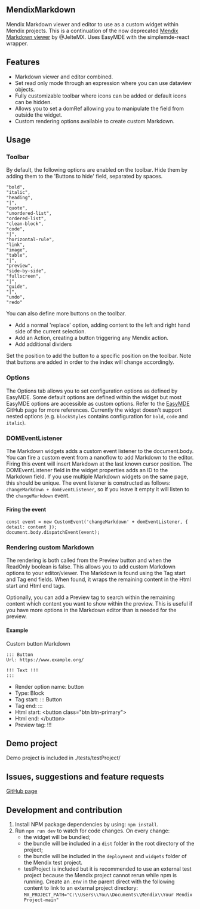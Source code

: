 ## MendixMarkdown

Mendix Markdown viewer and editor to use as a custom widget within Mendix projects. This is a continuation of the now deprecated [Mendix Markdown viewer](https://github.com/mendixlabs/mendix-markdown-viewer) by @JelteMX. Uses EasyMDE with the simplemde-react wrapper.

## Features

-   Markdown viewer and editor combined.
-   Set read only mode through an expression where you can use dataview objects.
-   Fully customizable toolbar where icons can be added or default icons can be hidden.
-   Allows you to set a domRef allowing you to manipulate the field from outside the widget.
-   Custom rendering options available to create custom Markdown.

## Usage

### Toolbar

By default, the following options are enabled on the toolbar. Hide them by adding them to the 'Buttons to hide' field, separated by spaces.

```
"bold",
"italic",
"heading",
"|",
"quote",
"unordered-list",
"ordered-list",
"clean-block",
"code",
"|",
"horizontal-rule",
"link",
"image",
"table",
"|",
"preview",
"side-by-side",
"fullscreen",
"|",
"guide",
"|",
"undo",
"redo"
```

You can also define more buttons on the toolbar.

-   Add a normal 'replace' option, adding content to the left and right hand side of the current selection.
-   Add an Action, creating a button triggering any Mendix action.
-   Add additional dividers

Set the position to add the button to a specific position on the toolbar. Note that buttons are added in order to the index will change accordingly.

### Options

The Options tab allows you to set configuration options as defined by EasyMDE. Some default options are defined within the widget but most EasyMDE options are accessible as custom options. Refer to the [EasyMDE](https://github.com/Ionaru/easy-markdown-editor#configuration) GitHub page for more references. Currently the widget doesn't support nested options (e.g. `blockStyles` contains configuration for `bold`, `code` and `italic`).

### DOMEventListener

The Markdown widgets adds a custom event listener to the document.body. You can fire a custom event from a nanoflow to add Markdown to the editor. Firing this event will insert Markdown at the last known cursor position. The DOMEventListener field in the widget properties adds an ID to the Markdown field. If you use multiple Markdown widgets on the same page, this should be unique. The event listener is constructed as follows: `changeMarkdown + domEventListener`, so if you leave it empty it will
listen to the `changeMarkdown` event.

#### Firing the event

```
const event = new CustomEvent('changeMarkdown' + domEventListener, { detail: content });
document.body.dispatchEvent(event);
```

### Rendering custom Markdown

The rendering is both called from the Preview button and when the ReadOnly boolean is false. This allows you to add custom Markdown options to your editor/viewer. The Markdown is found using the Tag start and Tag end fields. When found, it wraps the remaining content in the Html start and Html end tags.

Optionally, you can add a Preview tag to search within the remaining content which content you want to show within the preview. This is useful if you have more options in the Markdown editor than is needed for the preview.

#### Example

Custom button Markdown

```
::: Button
Url: https://www.example.org/

!!! Text !!!
:::
```

-   Render option name: button
-   Type: Block
-   Tag start: ::: Button
-   Tag end: :::
-   Html start: &lt;button class="btn btn-primary">
-   Html end: &lt;/button>
-   Preview tag: !!!

## Demo project

Demo project is included in ./tests/testProject/

## Issues, suggestions and feature requests

[GitHub page](https://github.com/Maismaus/Mendix-Markdown-React)

## Development and contribution

1. Install NPM package dependencies by using: `npm install`.
1. Run `npm run dev` to watch for code changes. On every change:
    - the widget will be bundled;
    - the bundle will be included in a `dist` folder in the root directory of the project;
    - the bundle will be included in the `deployment` and `widgets` folder of the Mendix test project.
    - testProject is included but it is recommended to use an external test project because the Mendix project cannot rerun while npm is running. Create an .env in the parent direct with the following content to link to an external project directory: `MX_PROJECT_PATH="C:\\Users\\You\\Documents\\Mendix\\Your Mendix Project-main"`
